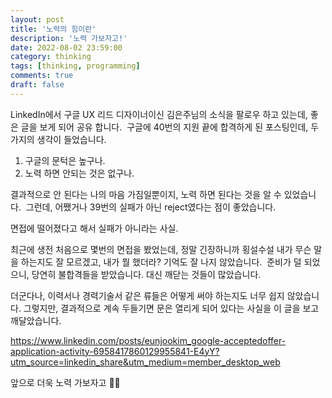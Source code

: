 ```yaml
---
layout: post
title: '노력의 힘이란'
description: '노력 가보자고!'
date: 2022-08-02 23:59:00
category: thinking
tags: [thinking, programming]
comments: true
draft: false
---
```


LinkedIn에서 구글 UX 리드 디자이너이신 김은주님의 소식을 팔로우 하고 있는데, 좋은 글을 보게 되어 공유 합니다. 
구글에 40번의 지원 끝에 합격하게 된 포스팅인데, 두 가지의 생각이 들었습니다.

1. 구글의 문턱은 높구나.
2. 노력 하면 안되는 것은 없구나.

결과적으로 안 된다는 나의 마음 가짐일뿐이지, 노력 하면 된다는 것을 알 수 있었습니다. 
그런데, 어쨌거나 39번의 실패가 아닌 reject였다는 점이 좋았습니다.

면접에 떨어졌다고 해서 실패가 아니라는 사실.

최근에 생전 처음으로 몇번의 면접을 봤었는데, 정말 긴장하니까 횡설수설 내가 무슨 말을 하는지도 잘 모르겠고, 내가 뭘 했더라? 기억도 잘 나지 않았습니다. 
준비가 덜 되었으니, 당연히 불합격들을 받았습니다. 대신 깨닫는 것들이 많았습니다.

더군다나, 이력서나 경력기술서 같은 류들은 어떻게 써야 하는지도 너무 쉽지 않았습니다.
그렇지만, 결과적으로 계속 두들기면 문은 열리게 되어 있다는 사실을 이 글을 보고 깨달았습니다.

https://www.linkedin.com/posts/eunjookim_google-acceptedoffer-application-activity-6958417860129955841-E4yY?utm_source=linkedin_share&utm_medium=member_desktop_web

앞으로 더욱 노력 가보자고 💪🏻
